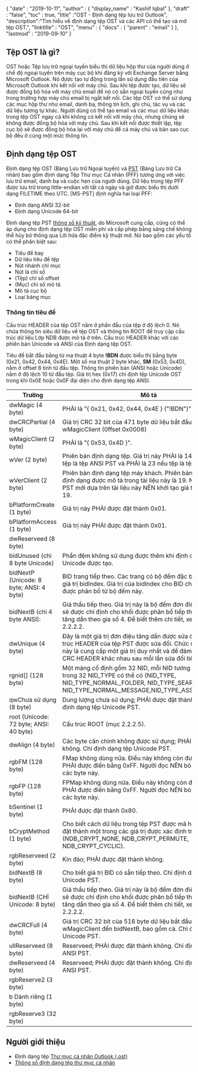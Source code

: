 {
  "date" : "2019-10-11",
  "author" : {
    "display_name" : "Kashif Iqbal"
},
  "draft" : "false",
  "toc" : true,
  "title" :"OST - Định dạng tệp lưu trữ Outlook",
  "description":"Tìm hiểu về định dạng tệp OST và các API có thể tạo và mở tệp OST.",
  "linktitle" : "OST",
  "menu" : {
    "docs" : {
      "parent" : "email"
}
},
  "lastmod" : "2019-09-10"
}

## Tệp OST là gì?

OST hoặc Tệp lưu trữ ngoại tuyến biểu thị dữ liệu hộp thư của người dùng ở chế độ ngoại tuyến trên máy cục bộ khi đăng ký với Exchange Server bằng Microsoft Outlook. Nó được tạo tự động trong lần sử dụng đầu tiên của Microsoft Outlook khi kết nối với máy chủ. Sau khi tệp được tạo, dữ liệu sẽ được đồng bộ hóa với máy chủ email để nó có sẵn ngoại tuyến cũng như trong trường hợp máy chủ email bị ngắt kết nối. Các tệp OST có thể sử dụng các mục hộp thư như email, danh bạ, thông tin lịch, ghi chú, tác vụ và các dữ liệu tương tự khác. Người dùng có thể tạo email và các mục dữ liệu khác trong tệp OST ngay cả khi không có kết nối với máy chủ, nhưng chúng sẽ không được đồng bộ hóa với máy chủ. Sau khi kết nối được thiết lập, tệp cục bộ sẽ được đồng bộ hóa lại với máy chủ để cả máy chủ và bản sao cục bộ đều ở cùng một mức thông tin.

## Định dạng tệp OST

Định dạng tệp OST (Bảng Lưu trữ Ngoại tuyến) và [PST](/vi/email/pst/) (Bảng Lưu trữ Cá nhân) bao gồm định dạng Tệp Thư mục Cá nhân (PFF) tương ứng với việc lưu trữ email, danh bạ và cuộc hẹn của người dùng. Dữ liệu trong tệp PFF được lưu trữ trong little-endian với tất cả ngày và giờ được biểu thị dưới dạng FILETIME theo UTC. [MS-PST] định nghĩa hai loại PFF:

* Định dạng ANSI 32-bit
* Định dạng Unicode 64-bit

Định dạng tệp PST [thông số kỹ thuật](https://learn.microsoft.com/en-us/openspecs/office_file_formats/ms-pst/141923d5-15ab-4ef1-a524-6dce75aae546), do Microsoft cung cấp, cũng có thể áp dụng cho định dạng tệp OST miễn phí và cấp phép bằng sáng chế không thể hủy bỏ thông qua Lời hứa đặc điểm kỹ thuật mở. Nó bao gồm các yếu tố có thể phân biệt sau:

* Tiêu đề bay
* Dữ liệu tiêu đề tệp
* Nút nhánh chỉ mục
* Nút lá chỉ số
* (Tệp) chỉ số offset
* (Mục) chỉ số mô tả
* Mô tả cục bộ
* Loại bảng mục

### Thông tin tiêu đề

Cấu trúc HEADER của tệp OST nằm ở phần đầu của tệp ở độ lệch 0. Nó chứa thông tin siêu dữ liệu về tệp OST và thông tin ROOT để truy cập cấu trúc dữ liệu Lớp NDB được mô tả ở trên. Cấu trúc HEADER khác với các phiên bản Unicode và ANSI của Định dạng tệp OST.

Tiêu đề bắt đầu bằng từ ma thuật 4 byte **!BDN** được biểu thị bằng byte (0x21, 0x42, 0x44, 0x4E). Một số ma thuật 2 byte khác, **SM** (0x53, 0x4D), nằm ở offset 8 tính từ đầu tệp. Thông tin phiên bản (ANSI hoặc Unicode) nằm ở độ lệch 10 từ đầu tệp. Giá trị hex (0x17) chỉ định tệp Unicode OST trong khi 0x0E hoặc 0x0F đại diện cho định dạng tệp ANSI.

|Trường|Mô tả
---|---|
|dwMagic (4 byte)|PHẢI là "{ 0x21, 0x42, 0x44, 0x4E } ("!BDN")"
|dwCRCPartial (4 byte)|Giá trị CRC 32 bit của 471 byte dữ liệu bắt đầu từ wMagicClient (0ffset 0x0008)
|wMagicClient (2 byte)|PHẢI là "{ 0x53, 0x4D }".
|wVer (2 byte)|Phiên bản định dạng tệp. Giá trị này PHẢI là 14 hoặc 15 nếu tệp là tệp ANSI PST và PHẢI là 23 nếu tệp là tệp PST Unicode.
|wVerClient (2 byte)|Phiên bản định dạng tệp máy khách. Phiên bản tương ứng với định dạng được mô tả trong tài liệu này là 19. Người tạo tệp PST mới dựa trên tài liệu này NÊN khởi tạo giá trị này thành 19.
|bPlatformCreate (1 byte)|Giá trị này PHẢI được đặt thành 0x01.
|bPlatformAccess (1 byte)|Giá trị này PHẢI được đặt thành 0x01.
|dwReserveed (8 byte)|
|bidUnused (chỉ 8 byte Unicode)|Phần đệm không sử dụng được thêm khi định dạng tệp PST Unicode được tạo.
|bidNextP (Unicode: 8 byte; ANSI: 4 byte)|BID trang tiếp theo. Các trang có bộ đếm đặc biệt để phân bổ giá trị bidIndex. Giá trị của bidIndex cho BID cho các trang được phân bổ từ bộ đếm này.
|bidNextB (chỉ 4 byte ANSI): |Giá thầu tiếp theo. Giá trị này là bộ đếm đơn điệu cho biết BID sẽ được chỉ định cho khối được phân bổ tiếp theo. Giá trị BID tăng dần theo gia số 4. Để biết thêm chi tiết, xem phần 2.2.2.2.
|dwUnique (4 byte)|Đây là một giá trị đơn điệu tăng dần được sửa đổi mỗi khi cấu trúc HEADER của tệp PST được sửa đổi. Chức năng của giá trị này là cung cấp một giá trị duy nhất và để đảm bảo rằng các CRC HEADER khác nhau sau mỗi lần sửa đổi tiêu đề.
|rgnid[]   (128 byte)|Một mảng cố định gồm 32 NID, mỗi NID tương ứng với một trong 32 NID_TYPE có thể có (NID_TYPE, NID_TYPE_NORMAL_FOLDER, NID_TYPE_SEARCH_FOLDER, NID_TYPE_NORMAL_MESSAGE,NID_TYPE_ASSOC_MESSAGE)
|qwChưa sử dụng (8 byte)|Dung lượng chưa sử dụng; PHẢI được đặt thành không. Chỉ định dạng tệp Unicode PST.
|root (Unicode: 72 byte; ANSI: 40 byte)|Cấu trúc ROOT (mục 2.2.2.5).
|dwAlign (4 byte)|Các byte căn chỉnh không được sử dụng; PHẢI được đặt thành không. Chỉ định dạng tệp Unicode PST.
|rgbFM (128 byte)|FMap không dùng nữa. Điều này không còn được sử dụng và PHẢI được điền bằng 0xFF. Người đọc NÊN bỏ qua giá trị của các byte này.
|rgbFP (128 byte)|FPMap không dùng nữa. Điều này không còn được sử dụng và PHẢI được điền bằng 0xFF. Người đọc NÊN bỏ qua giá trị của các byte này.
|bSentinel (1 byte)|PHẢI được đặt thành 0x80.
|bCryptMethod (1 byte)|Cho biết cách dữ liệu trong tệp PST được mã hóa. PHẢI được đặt thành một trong các giá trị được xác định trước (NDB_CRYPT_NONE, NDB_CRYPT_PERMUTE, NDB_CRYPT_CYCLIC).
|rgbReserveed (2 byte)| Kín đáo; PHẢI được đặt thành không.
|bidNextB (8 byte)|Cho biết giá trị BID có sẵn tiếp theo. Chỉ định dạng tệp Unicode PST.
|bidNextB (CHỈ Unicode: 8 byte)|Giá thầu tiếp theo. Giá trị này là bộ đếm đơn điệu cho biết BID sẽ được chỉ định cho khối được phân bổ tiếp theo. Giá trị BID tăng dần theo gia số 4. Để biết thêm chi tiết, xem phần 2.2.2.2.
|dwCRCFull (4 byte)|Giá trị CRC 32 bit của 516 byte dữ liệu bắt đầu từ wMagicClient đến bidNextB, bao gồm cả. Chỉ định dạng tệp Unicode PST.
|ullReserveed (8 byte)|Reserveed; PHẢI được đặt thành không. Chỉ định dạng tệp ANSI PST.
|dwReserveed (4 byte)|Reserveed; PHẢI được đặt thành không. Chỉ định dạng tệp ANSI PST.
|rgbReserve2 (3 byte)|
|b Dành riêng (1 byte) |
|rgbReserve3 (32 byte) |

## Người giới thiệu

* Định dạng tệp [Thư mục cá nhân Outlook (.ost)](https://learn.microsoft.com/en-us/openspecs/office_file_formats/ms-pst/141923d5-15ab-4ef1-a524-6dce75aae546)
* [Thông số định dạng tệp thư mục cá nhân](https://github.com/libyal/libpff/blob/main/documentation/Personal%20Folder%20File%20(PFF)%20format.asciidoc)

